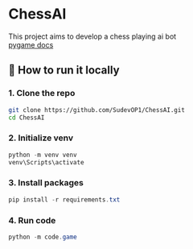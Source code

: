 # ChessAI

This project aims to develop a chess playing ai bot<br>
[pygame docs](https://www.pygame.org/docs/)
<br>

## 🚀 How to run it locally

### 1. Clone the repo
```bash
git clone https://github.com/SudevOP1/ChessAI.git
cd ChessAI
```
### 2. Initialize venv
```powershell
python -m venv venv
venv\Scripts\activate
```
### 3. Install packages
```powershell
pip install -r requirements.txt
```
### 4. Run code
```powershell
python -m code.game
```
<br>
